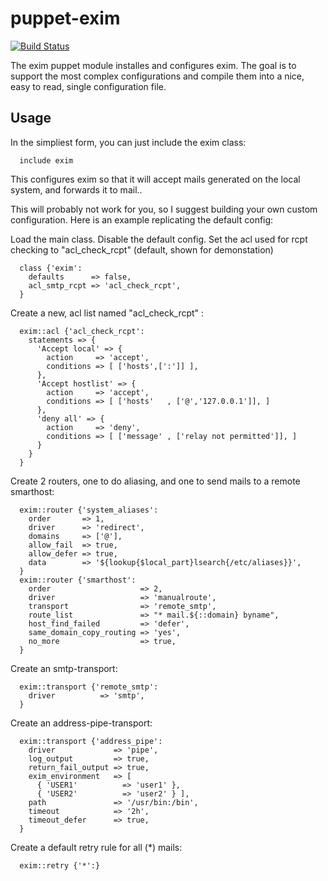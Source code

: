 # puppet-exim

[![Build Status](https://api.travis-ci.org/noris-network/puppet-exim.png)](https://travis-ci.org/noris-network/puppet-exim)

The exim puppet module installes and configures exim.
The goal is to support the most complex configurations and compile them
into a nice, easy to read, single configuration file.

## Usage

In the simpliest form, you can just include the exim class:

```puppet
  include exim
```

This configures exim so that it will accept mails generated on the local system,
and forwards it to mail.<domain of your system>.

This will probably not work for you, so I suggest building your own custom configuration.
Here is an example replicating the default config:

Load the main class.
Disable the default config.
Set the acl used for rcpt checking to "acl_check_rcpt" (default, shown for demonstation)
```puppet
  class {'exim':
    defaults      => false,
    acl_smtp_rcpt => 'acl_check_rcpt',
  }
```

Create a new, acl list named "acl_check_rcpt" :
```puppet
  exim::acl {'acl_check_rcpt':
    statements => {
      'Accept local' => {
        action     => 'accept',
        conditions => [ ['hosts',[':']] ],
      },
      'Accept hostlist' => {
        action     => 'accept',
        conditions => [ ['hosts'   , ['@','127.0.0.1']], ]
      },
      'deny all' => {
        action     => 'deny',
        conditions => [ ['message' , ['relay not permitted']], ]
      }
    }
  }
```

Create 2 routers, one to do aliasing, and one to send mails to a remote smarthost:

```puppet
  exim::router {'system_aliases':
    order       => 1,
    driver      => 'redirect',
    domains     => ['@'],
    allow_fail  => true,
    allow_defer => true,
    data        => '${lookup{$local_part}lsearch{/etc/aliases}}',
  }
  exim::router {'smarthost':
    order                    => 2,
    driver                   => 'manualroute',
    transport                => 'remote_smtp',
    route_list               => "* mail.${::domain} byname",
    host_find_failed         => 'defer',
    same_domain_copy_routing => 'yes',
    no_more                  => true,
  }
```

Create an smtp-transport:
```puppet
  exim::transport {'remote_smtp':
    driver          => 'smtp',
  }
```
Create an address-pipe-transport:
```puppet
  exim::transport {'address_pipe':
    driver             => 'pipe',
    log_output         => true,
    return_fail_output => true,
    exim_environment   => [ 
      { 'USER1'          => 'user1' },
      { 'USER2'          => 'user2' } ],
    path               => '/usr/bin:/bin',
    timeout            => '2h',
    timeout_defer      => true,
  }
```
Create a default retry rule for all (*) mails:
```puppet
  exim::retry {'*':}
```

